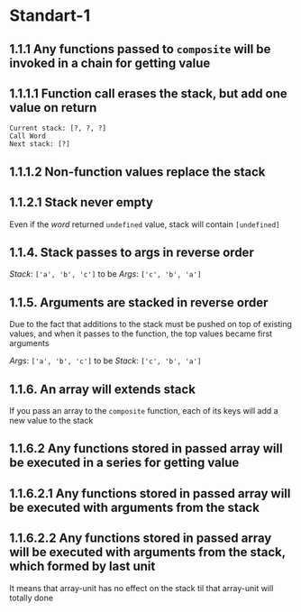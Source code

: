 Standart-1
==

## 1.1.1 Any functions passed to `composite` will be invoked in a chain for getting value

## 1.1.1.1 Function call erases the stack, but add one value on return

```
Current stack: [?, ?, ?]
Call Word
Next stack: [?]
```

## 1.1.1.2 Non-function values replace the stack

## 1.1.2.1 Stack never empty

Even if the _word_ returned `undefined` value, stack will contain `[undefined]`

## 1.1.4. Stack passes to args in reverse order

_Stack_: `['a', 'b', 'c']` to be _Args_: `['c', 'b', 'a']`

## 1.1.5. Arguments are stacked in reverse order

Due to the fact that additions to the stack must be pushed on top of existing values, and when it passes to the function, the top values became first arguments

_Args_: `['a', 'b', 'c']` to be _Stack_: `['c', 'b', 'a']`

## 1.1.6. An array will extends stack

If you pass an array to the `composite` function, each of its keys will add a new value to the stack

## 1.1.6.2 Any functions stored in passed array will be executed in a series for getting value

## 1.1.6.2.1 Any functions stored in passed array will be executed with arguments from the stack

## 1.1.6.2.2 Any functions stored in passed array will be executed with arguments from the stack, which formed by last unit

It means that array-unit has no effect on the stack til that array-unit will totally done
